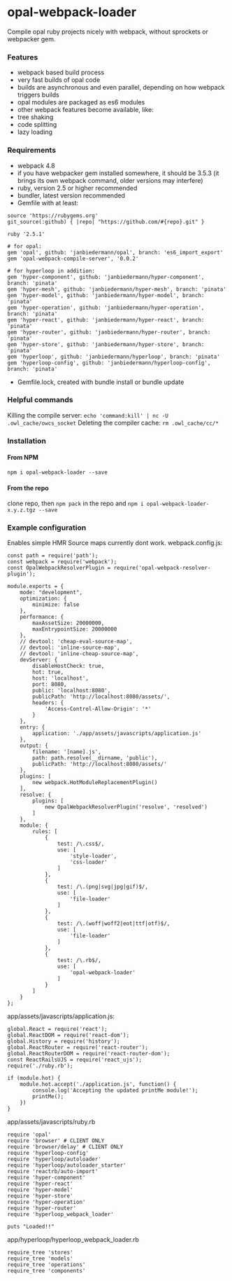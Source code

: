 # opal-webpack-loader
Compile opal ruby projects nicely with webpack, without sprockets or webpacker gem.
### Features
- webpack based build process
- very fast builds of opal code
- builds are asynchronous and even parallel, depending on how webpack triggers builds
- opal modules are packaged as es6 modules
- other webpack features become available, like:
- tree shaking
- code splitting
- lazy loading
### Requirements
- webpack 4.8
- if you have webpacker gem installed somewhere, it should be 3.5.3 (it brings its own webpack command, older versions may interfere)
- ruby, version 2.5 or higher recommended
- bundler, latest version recommended
- Gemfile with at least: 
```
source 'https://rubygems.org'
git_source(:github) { |repo| "https://github.com/#{repo}.git" }

ruby '2.5.1'

# for opal:
gem 'opal', github: 'janbiedermann/opal', branch: 'es6_import_export'
gem 'opal-webpack-compile-server', '0.0.2'

# for hyperloop in addition:
gem 'hyper-component', github: 'janbiedermann/hyper-component', branch: 'pinata'
gem 'hyper-mesh', github: 'janbiedermann/hyper-mesh', branch: 'pinata'
gem 'hyper-model', github: 'janbiedermann/hyper-model', branch: 'pinata'
gem 'hyper-operation', github: 'janbiedermann/hyper-operation', branch: 'pinata'
gem 'hyper-react', github: 'janbiedermann/hyper-react', branch: 'pinata'
gem 'hyper-router', github: 'janbiedermann/hyper-router', branch: 'pinata'
gem 'hyper-store', github: 'janbiedermann/hyper-store', branch: 'pinata'
gem 'hyperloop', github: 'janbiedermann/hyperloop', branch: 'pinata'
gem 'hyperloop-config', github: 'janbiedermann/hyperloop-config', branch: 'pinata'
```
- Gemfile.lock, created with bundle install or bundle update
### Helpful commands
Killing the compile server: `echo 'command:kill' | nc -U .owl_cache/owcs_socket`
Deleting the compiler cache: `rm .owl_cache/cc/*`
### Installation
#### From NPM
`npm i opal-webpack-loader --save`
#### From the repo
clone repo, then `npm pack` in the repo and `npm i opal-webpack-loader-x.y.z.tgz --save`
### Example configuration
Enables simple HMR
Source maps currently dont work.
webpack.config.js:
```
const path = require('path');
const webpack = require('webpack');
const OpalWebpackResolverPlugin = require('opal-webpack-resolver-plugin');

module.exports = {
    mode: "development",
    optimization: {
        minimize: false
    },
    performance: {
        maxAssetSize: 20000000,
        maxEntrypointSize: 20000000
    },
    // devtool: 'cheap-eval-source-map',
    // devtool: 'inline-source-map',
    // devtool: 'inline-cheap-source-map',
    devServer: {
        disableHostCheck: true,
        hot: true,
        host: 'localhost',
        port: 8080,
        public: 'localhost:8080',
        publicPath: 'http://localhost:8080/assets/',
        headers: {
            'Access-Control-Allow-Origin': '*'
        }
    },
    entry: {
        application: './app/assets/javascripts/application.js'
    },
    output: {
        filename: '[name].js',
        path: path.resolve(__dirname, 'public'),
        publicPath: 'http://localhost:8080/assets/'
    },
    plugins: [
        new webpack.HotModuleReplacementPlugin()
    ],
    resolve: {
        plugins: [
            new OpalWebpackResolverPlugin('resolve', 'resolved')
        ]
    },
    module: {
        rules: [
            {
                test: /\.css$/,
                use: [
                    'style-loader',
                    'css-loader'
                ]
            },
            {
                test: /\.(png|svg|jpg|gif)$/,
                use: [
                    'file-loader'
                ]
            },
            {
                test: /\.(woff|woff2|eot|ttf|otf)$/,
                use: [
                    'file-loader'
                ]
            },
            {
                test: /\.rb$/,
                use: [
                    'opal-webpack-loader'
                ]
            }
        ]
    }
};
```
app/assets/javascripts/application.js:
```
global.React = require('react');
global.ReactDOM = require('react-dom');
global.History = require('history');
global.ReactRouter = require('react-router');
global.ReactRouterDOM = require('react-router-dom');
const ReactRailsUJS = require('react_ujs');
require('./ruby.rb');

if (module.hot) {
    module.hot.accept('./application.js', function() {
        console.log('Accepting the updated printMe module!');
        printMe();
    })
}
```
app/assets/javascripts/ruby.rb
```
require 'opal'
require 'browser' # CLIENT ONLY
require 'browser/delay' # CLIENT ONLY
require 'hyperloop-config'
require 'hyperloop/autoloader'
require 'hyperloop/autoloader_starter'
require 'reactrb/auto-import'
require 'hyper-component'
require 'hyper-react'
require 'hyper-model'
require 'hyper-store'
require 'hyper-operation'
require 'hyper-router'
require 'hyperloop_webpack_loader'

puts "Loaded!!"
```
app/hyperloop/hyperloop_webpack_loader.rb
```
require_tree 'stores'
require_tree 'models'
require_tree 'operations'
require_tree 'components'
```